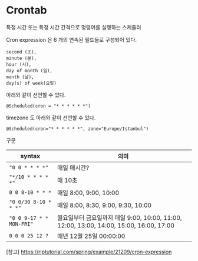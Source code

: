 # Crontab

특정 시간 또는 특정 시간 간격으로 명령어를 실행하는 스케줄러

Cron expression 은 6 개의 연속된 필드들로 구성되어 있다.

```
second (초), 
minute (분), 
hour (시), 
day of month (일), 
month (달), 
day(s) of week(요일)
```

아래와 같이 선언할 수 있다.
```
@Scheduled(cron = "* * * * * *")
```

timezone 도 아래와 같이 선언할 수 있다.
```
@Scheduled(cron="* * * * * *", zone="Europe/Istanbul")
```


구문

|syntax                          |의미                         |
|-------------------------------|-----------------------------|
|`"0 0 * * * *"`            |매일 매시간?            |
|`"*/10 * * * * *"`            |매 10초            |
|`0 0 8-10 * * *`|매일 8:00, 9:00, 10:00|
|`"0 0/30 8-10 * * *"`            |매일 8:00, 8:30, 9:00, 9:30, 10:00            |
|`"0 0 9-17 * * MON-FRI"`            |월요일부터 금요일까지 매일 9:00, 10:00, 11:00, 12:00, 13:00, 14:00, 15:00, 16:00, 17:00            |
|`0 0 0 25 12 ?`|매년 12월 25일 00:00:00 |

[참고]
https://riptutorial.com/spring/example/21209/cron-expression
<!--stackedit_data:
eyJoaXN0b3J5IjpbMjA0OTU4MDExNl19
-->